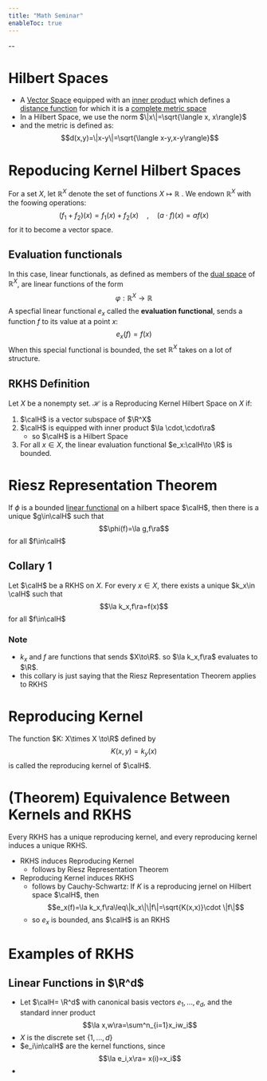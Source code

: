 ```yaml
---
title: "Math Seminar"
enableToc: true
---
```


--

$\newcommand{\R}{\mathbb{R}}$
$\newcommand{\calH}{\mathcal{H}}$
$\newcommand{\la}{\langle}$
$\newcommand{\ra}{\rangle}$
--
# Hilbert Spaces
- A [Vector Space](<notes/definitions#Vector Spaces>) equipped with an [inner product](<notes/definitions#Inner Product>) which defines a [distance function](<notes/definitions#Metric>) for which it is a [complete metric space](<notes/definitions#Complete Metric Space>)
- In a Hilbert Space, we use the norm $\|x\|=\sqrt{\langle x, x\rangle}$
- and the metric is defined as: $$d(x,y)=\|x-y\|=\sqrt{\langle x-y,x-y\rangle}$$

# Repoducing Kernel Hilbert Spaces
For a set $X$, let $\mathbb{R}^X$ denote the set of functions $X \mapsto \mathbb{R}$ . We endown $\mathbb{R}^X$ with the foowing operations: $$(f_1+f_2)(x)=f_1(x)+f_2(x)\quad,\quad(a\cdot f)(x)=af(x)$$
for it to become a vector space. 

## Evaluation functionals
In this case, linear functionals, as defined as members of the [dual space](<definitions#Dual Spaces>)  of $\mathbb{R}^X$, are linear functions of the form $$\varphi:\mathbb{R}^X\to\mathbb{R}$$A specfial linear functional $e_x$ called the **evaluation functional**, sends a function $f$ to its value at a point $x$:$$e_x(f)=f(x)$$
When this special functional is bounded, the set $\mathbb{R}^X$ takes on a lot of structure.

## RKHS Definition
Let $X$ be a nonempty set. $\mathcal{H}$ is a Reproducing Kernel Hilbert Space on $X$ if:

1. $\calH$  is a vector subspace of $\R^X$
2. $\calH$ is equipped with inner product $\la \cdot,\cdot\ra$ 
	- so $\calH$ is a Hilbert Space
3. For all $x\in X$, the linear evaluation functional $e_x:\calH\to \R$ is bounded.


# Riesz Representation Theorem 
If $\phi$ is a bounded [linear functional](<definitions#Linear Functional>) on a hilbert space $\calH$, then there is a unique $g\in\calH$ such that $$\phi(f)=\la g,f\ra$$for all $f\in\calH$

## Collary 1
Let $\calH$ be a RKHS on $X$. For every $x\in X$, there exists a unique $k_x\in \calH$ such that $$\la k_x,f\ra=f(x)$$for all $f\in\calH$

### Note
- $k_x$ and $f$ are functions that sends $X\to\R$.  so $\la k_x,f\ra$ evaluates to $\R$. 
- this collary is just saying that the Riesz Representation Theorem applies to RKHS


# Reproducing Kernel
The function $K: X\times X \to\R$ defined by $$K(x,y)=k_y(x)$$
is called the reproducing kernel of $\calH$.

# (Theorem) Equivalence Between Kernels and RKHS
Every RKHS has a unique reproducing kernel, and every reproducing kernel induces a unique RKHS.

- RKHS induces Reproducing Kernel
	- follows by Riesz Representation Theorem 
- Reproducing Kernel induces RKHS 
	- follows by Cauchy-Schwartz: If $K$ is a reproducing jernel on Hilbert space $\calH$, then $$e_x(f)=\la k_x,f\ra\leq\|k_x\|\|f\|=\sqrt{K(x,x)}\cdot \|f\|$$
	- so $e_x$ is bounded, ans $\calH$ is an RKHS



# Examples of RKHS 

## Linear Functions in $\R^d$
- Let $\calH= \R^d$ with canonical basis vectors $e_1,\ldots,e_d$, and the standard inner product $$\la x,w\ra=\sum^n_{i=1}x_iw_i$$
- $X$ is the discrete set $\{1,\ldots,d\}$ 
- $e_i\in\calH$ are the kernel functions, since $$\la e_i,x\ra= x(i)=x_i$$
- 